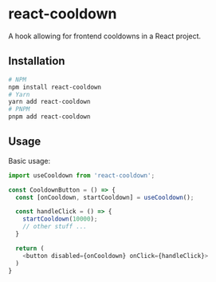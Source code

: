 # react-cooldown

A hook allowing for frontend cooldowns in a React project.

## Installation

```bash
# NPM
npm install react-cooldown
# Yarn
yarn add react-cooldown
# PNPM
pnpm add react-cooldown
```

## Usage

Basic usage:
```typescript
import useCooldown from 'react-cooldown';

const CooldownButton = () => {
  const [onCooldown, startCooldown] = useCooldown();

  const handleClick = () => {
    startCooldown(10000);
    // other stuff ...
  }

  return (
    <button disabled={onCooldown} onClick={handleClick}>
  )
}
```
